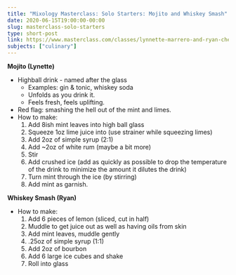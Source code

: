 ```yaml
---
title: "Mixology Masterclass: Solo Starters: Mojito and Whiskey Smash"
date: 2020-06-15T19:00:00-00:00
slug: masterclass-solo-starters
type: short-post
link: https://www.masterclass.com/classes/lynnette-marrero-and-ryan-chetiyawardana-teach-mixology
subjects: ["culinary"]
---
```


**Mojito (Lynette)**

* Highball drink - named after the glass
    * Examples: gin & tonic, whiskey soda
    * Unfolds as you drink it.
    * Feels fresh, feels uplifting.
* Red flag: smashing the hell out of the mint and limes.
* How to make:
    1. Add 8ish mint leaves into high ball glass
    2. Squeeze 1oz lime juice into (use strainer while squeezing limes)
    3. Add 2oz of simple syrup (2:1)
    4. Add ~2oz of white rum (maybe a bit more)
    5. Stir
    6. Add crushed ice (add as quickly as possible to drop the temperature of the drink to minimize the amount it dilutes the drink)
    7. Turn mint through the ice (by stirring)
    8. Add mint as garnish.

**Whiskey Smash (Ryan)**
    
* How to make:
    1. Add 6 pieces of lemon (sliced, cut in half)
    2. Muddle to get juice out as well as having oils from skin
    3. Add mint leaves, muddle gently
    4. .25oz of simple syrup (1:1)
    5. Add 2oz of bourbon
    6. Add 6 large ice cubes and shake
    7. Roll into glass